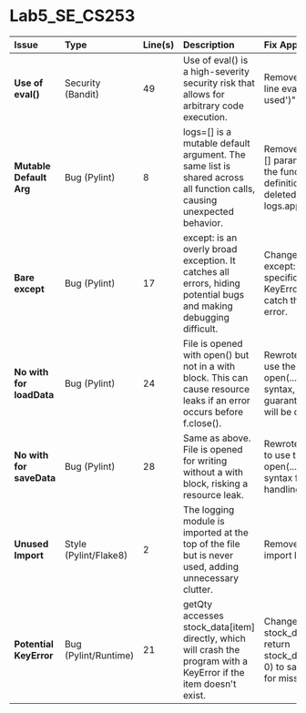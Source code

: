 # Lab5_SE_CS253

| Issue | Type | Line(s) | Description | Fix Approach |
| :--- | :--- | :--- | :--- | :--- |
| **Use of eval()** | Security (Bandit) | 49 | Use of eval() is a high-severity security risk that allows for arbitrary code execution. | Removed the entire line eval("print('eval used')"). |
| **Mutable Default Arg** | Bug (Pylint) | 8 | logs=[] is a mutable default argument. The same list is shared across all function calls, causing unexpected behavior. | Removed the logs=[] parameter from the function definition and deleted the logs.append() line. |
| **Bare except** | Bug (Pylint) | 17 | except: is an overly broad exception. It catches all errors, hiding potential bugs and making debugging difficult. | Changed the bare except: to the specific except KeyError: to only catch the expected error. |
| **No with for loadData** | Bug (Pylint) | 24 | File is opened with open() but not in a with block. This can cause resource leaks if an error occurs before f.close(). | Rewrote loadData to use the with open(...) as f: syntax, which guarantees the file will be closed. |
| **No with for saveData** | Bug (Pylint) | 28 | Same as above. File is opened for writing without a with block, risking a resource leak. | Rewrote saveData to use the with open(...) as f: syntax for safe file handling. |
| **Unused Import** | Style (Pylint/Flake8) | 2 | The logging module is imported at the top of the file but is never used, adding unnecessary clutter. | Removed the line import logging. |
| **Potential KeyError** | Bug (Pylint/Runtime) | 21 | getQty accesses stock_data[item] directly, which will crash the program with a KeyError if the item doesn't exist. | Changed return stock_data[item] to return stock_data.get(item, 0) to safely return 0 for missing items. |